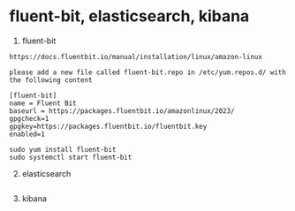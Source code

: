 # fluent-bit, elasticsearch, kibana
1. fluent-bit
```
https://docs.fluentbit.io/manual/installation/linux/amazon-linux

please add a new file called fluent-bit.repo in /etc/yum.repos.d/ with the following content

[fluent-bit]
name = Fluent Bit
baseurl = https://packages.fluentbit.io/amazonlinux/2023/
gpgcheck=1
gpgkey=https://packages.fluentbit.io/fluentbit.key
enabled=1

sudo yum install fluent-bit
sudo systemctl start fluent-bit
```
2. elasticsearch
```
```
3. kibana
```
```
